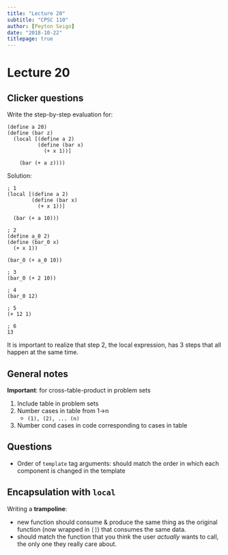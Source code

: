 ```yaml
---
title: "Lecture 20"
subtitle: "CPSC 110"
author: [Peyton Seigo]
date: "2018-10-22"
titlepage: true
---
```


# Lecture 20

## Clicker questions

Write the step-by-step evaluation for:

```racket
(define a 20)
(define (bar z)
  (local [(define a 2)
          (define (bar x)
            (+ x 1))]

    (bar (+ a z))))
```

Solution:

```racket
; 1
(local [(define a 2)
        (define (bar x)
          (+ x 1))]

  (bar (+ a 10)))

; 2
(define a_0 2)
(define (bar_0 x)
  (+ x 1))

(bar_0 (+ a_0 10))

; 3
(bar_0 (+ 2 10))

; 4
(bar_0 12)

; 5
(+ 12 1)

; 6
13
```

It is important to realize that step 2, the local expression, has 3 steps that all happen at the same time.

## General notes

**Important**: for cross-table-product in problem sets

1. Include table in problem sets
2. Number cases in table from 1->n
    - `(1), (2), ... (n)`
3. Number cond cases in code corresponding to cases in table

## Questions

- Order of `template` tag arguments: should match the order in which each component is changed in the template

## Encapsulation with `local`

Writing a **trampoline**:

- new function should consume & produce the same thing as the original function (now wrapped in `[]`) that consumes the same data.
- should match the function that you think the user _actually_ wants to call, the only one they really care about.

